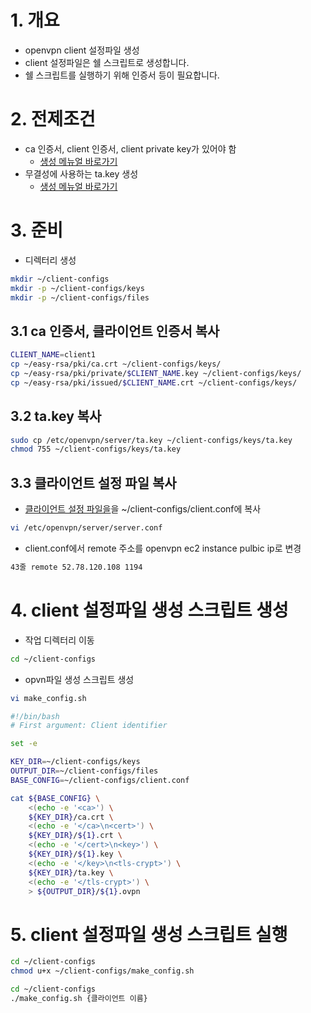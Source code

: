 # 1. 개요
* openvpn client 설정파일 생성
* client 설정파일은 쉘 스크립트로 생성합니다.
* 쉘 스크립트를 실행하기 위해 인증서 등이 필요합니다.

# 2. 전제조건
* ca 인증서, client 인증서, client private key가 있어야 함
    * [생성 메뉴얼 바로가기](./issue_certificate.md)
* 무결성에 사용하는 ta.key 생성
    * [생성 메뉴얼 바로가기](./setup_openvpn.md)

# 3. 준비
* 디렉터리 생성
```bash
mkdir ~/client-configs
mkdir -p ~/client-configs/keys
mkdir -p ~/client-configs/files
```

## 3.1 ca 인증서, 클라이언트 인증서 복사
```bash
CLIENT_NAME=client1
cp ~/easy-rsa/pki/ca.crt ~/client-configs/keys/
cp ~/easy-rsa/pki/private/$CLIENT_NAME.key ~/client-configs/keys/
cp ~/easy-rsa/pki/issued/$CLIENT_NAME.crt ~/client-configs/keys/
```

## 3.2 ta.key 복사
```bash
sudo cp /etc/openvpn/server/ta.key ~/client-configs/keys/ta.key
chmod 755 ~/client-configs/keys/ta.key
```

## 3.3 클라이언트 설정 파일 복사
* [클라이언트 설정 파일을](./client.conf)을 ~/client-configs/client.conf에 복사
```bash
vi /etc/openvpn/server/server.conf
```

* client.conf에서 remote 주소를 openvpn ec2 instance pulbic ip로 변경
```bash
43줄 remote 52.78.120.108 1194
```

# 4. client 설정파일 생성 스크립트 생성
* 작업 디렉터리 이동
```bash
cd ~/client-configs
```

* opvn파일 생성 스크립트 생성
```bash
vi make_config.sh
```

```bash
#!/bin/bash
# First argument: Client identifier

set -e

KEY_DIR=~/client-configs/keys
OUTPUT_DIR=~/client-configs/files
BASE_CONFIG=~/client-configs/client.conf

cat ${BASE_CONFIG} \
    <(echo -e '<ca>') \
    ${KEY_DIR}/ca.crt \
    <(echo -e '</ca>\n<cert>') \
    ${KEY_DIR}/${1}.crt \
    <(echo -e '</cert>\n<key>') \
    ${KEY_DIR}/${1}.key \
    <(echo -e '</key>\n<tls-crypt>') \
    ${KEY_DIR}/ta.key \
    <(echo -e '</tls-crypt>') \
    > ${OUTPUT_DIR}/${1}.ovpn
```

# 5. client 설정파일 생성 스크립트 실행
```bash
cd ~/client-configs
chmod u+x ~/client-configs/make_config.sh
```

```bash
cd ~/client-configs
./make_config.sh {클라이언트 이름}
```
